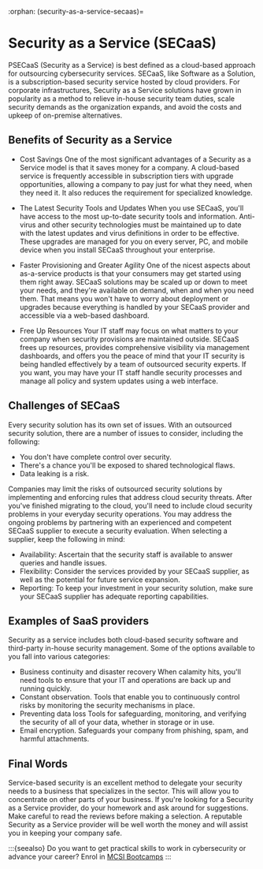 :orphan:
(security-as-a-service-secaas)=
# Security as a Service (SECaaS)
 

PSECaaS (Security as a Service) is best defined as a cloud-based approach for outsourcing cybersecurity services. SECaaS, like Software as a Solution, is a subscription-based security service hosted by cloud providers. For corporate infrastructures, Security as a Service solutions have grown in popularity as a method to relieve in-house security team duties, scale security demands as the organization expands, and avoid the costs and upkeep of on-premise alternatives.

## Benefits of Security as a Service

* Cost Savings
One of the most significant advantages of a Security as a Service model is that it saves money for a company. A cloud-based service is frequently accessible in subscription tiers with upgrade opportunities, allowing a company to pay just for what they need, when they need it. It also reduces the requirement for specialized knowledge.

* The Latest Security Tools and Updates
When you use SECaaS, you'll have access to the most up-to-date security tools and information. Anti-virus and other security technologies must be maintained up to date with the latest updates and virus definitions in order to be effective. These upgrades are managed for you on every server, PC, and mobile device when you install SECaaS throughout your enterprise.

* Faster Provisioning and Greater Agility
One of the nicest aspects about as-a-service products is that your consumers may get started using them right away. SECaaS solutions may be scaled up or down to meet your needs, and they're available on demand, when and when you need them. That means you won't have to worry about deployment or upgrades because everything is handled by your SECaaS provider and accessible via a web-based dashboard.

* Free Up Resources
Your IT staff may focus on what matters to your company when security provisions are maintained outside. SECaaS frees up resources, provides comprehensive visibility via management dashboards, and offers you the peace of mind that your IT security is being handled effectively by a team of outsourced security experts. If you want, you may have your IT staff handle security processes and manage all policy and system updates using a web interface.

## Challenges of SECaaS

Every security solution has its own set of issues. With an outsourced security solution, there are a number of issues to consider, including the following:
- You don't have complete control over security.
- There's a chance you'll be exposed to shared technological flaws.
- Data leaking is a risk.

Companies may limit the risks of outsourced security solutions by implementing and enforcing rules that address cloud security threats.
After you've finished migrating to the cloud, you'll need to include cloud security problems in your everyday security operations. You may address the ongoing problems by partnering with an experienced and competent SECaaS supplier to execute a security evaluation. When selecting a supplier, keep the following in mind:

- Availability: Ascertain that the security staff is available to answer queries and handle issues.
- Flexibility: Consider the services provided by your SECaaS supplier, as well as the potential for future service expansion.
- Reporting: To keep your investment in your security solution, make sure your SECaaS supplier has adequate reporting capabilities.

## Examples of SaaS providers

Security as a service includes both cloud-based security software and third-party in-house security management. Some of the options available to you fall into various categories:

- Business continuity and disaster recovery When calamity hits, you'll need tools to ensure that your IT and operations are back up and running quickly.
- Constant observation. Tools that enable you to continuously control risks by monitoring the security mechanisms in place.
- Preventing data loss Tools for safeguarding, monitoring, and verifying the security of all of your data, whether in storage or in use.
- Email encryption. Safeguards your company from phishing, spam, and harmful attachments.

## Final Words

Service-based security is an excellent method to delegate your security needs to a business that specializes in the sector. This will allow you to concentrate on other parts of your business. If you're looking for a Security as a Service provider, do your homework and ask around for suggestions. Make careful to read the reviews before making a selection. A reputable Security as a Service provider will be well worth the money and will assist you in keeping your company safe.

:::{seealso}
Do you want to get practical skills to work in cybersecurity or advance your career? Enrol in [MCSI Bootcamps](https://www.mosse-institute.com/bootcamps.html)
:::